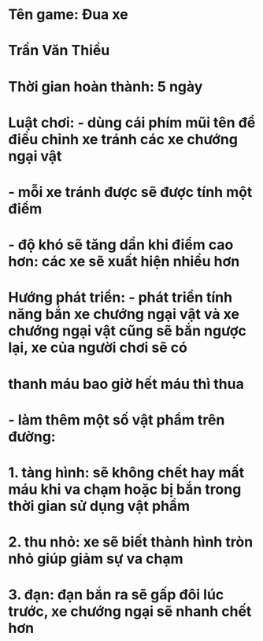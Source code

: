 # Tên game: Đua xe

# Trần Văn Thiều

# Thời gian hoàn thành: 5 ngày

# Luật chơi: - dùng cái phím mũi tên để điều chỉnh xe tránh các xe chướng ngại vật
#            - mỗi xe tránh được sẽ được tính một điểm
#            - độ khó sẽ tăng dần khi điểm cao hơn: các xe sẽ xuất hiện nhiều hơn

# Hướng phát triển: - phát triển tính năng bắn xe chướng ngại vật và xe chướng ngại vật cũng sẽ bắn ngược lại, xe của người chơi sẽ có 
#                     thanh máu bao giờ hết máu thì thua
#                   - làm thêm một số vật phẩm trên đường:
#                     1. tàng hình: sẽ không chết hay mất máu khi va chạm hoặc bị bắn trong thời gian sử dụng vật phẩm
#                     2. thu nhỏ: xe sẽ biết thành hình tròn nhỏ giúp giảm sự va chạm
#                     3. đạn: đạn bắn ra sẽ gấp đôi lúc trước, xe chướng ngại sẽ nhanh chết hơn
